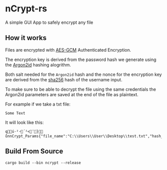 
# nCrypt-rs

A simple GUI App to safely encrypt any file



## How it works

Files are encrypted with [AES-GCM](https://github.com/RustCrypto/AEADs/tree/master/aes-gcm) Authenticated Encryption.

The encryption key is derived from the password hash we generate using the [Argon2id](https://github.com/RustCrypto/password-hashes/blob/master/argon2) hashing alogrithm.

Both salt needed for the `Argon2id` hash and the nonce for the encryption key are derived from the [sha256](https://github.com/RustCrypto/hashes/blob/master/sha2) hash of the username input.

To make sure to be able to decrypt the file using the same credentials the Argon2id parameters are saved at the end of the file as plaintext.

For example if we take a txt file:
```
Some Text
```

It will look like this:
```
qú·²·­ͦ´²<­¯}ůnnCrypt_Params{"file_name":"C:\\Users\\User\\Desktop\\test.txt","hash_length":64,"m_cost":3200,"p_cost":6,"t_cost":10000}
```

## Build From Source
```
cargo build --bin ncrypt --release
```
